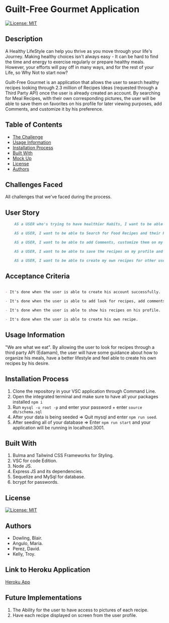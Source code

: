 # Guilt-Free Gourmet Application

[![License: MIT](https://img.shields.io/badge/License-MIT-yellow.svg)](https://opensource.org/licenses/MIT)

## Description
A Healthy LifeStyle can help you thrive as you move through your life's Journey. Making healthy choices isn't always easy - It can be hard to find the time and energy to exercise regularly or prepare healthy meals. However, your efforts will pay off in many ways, and for the rest of your Life, so Why Not to start now?

Guilt-Free Gourmet is an application that allows the user to search healthy recipes looking through 2.3 million of Recipes Ideas (requested through a Third Party API) once the user is already created an account. By searching for Meal Recipes, with their own corresponding pictures, the user will be able to save them on favorites on his profile for later viewing purposes, add Comments, and customize it by his preference.

## Table of Contents
- [The Challenge](#Challenges-Faced)
- [Usage Information](#Usage-Information)
- [Installation Process](#Installation-Process)
- [Built With](#Built-With)
- [Mock Up](#Mock-Up)
- [License](#License)
- [Authors](#Authors)

## Challenges Faced
All challenges that we've faced during the process.

## User Story

```md
    AS a USER who's trying to have healthier Habits, I want to be able to create an Account on Guilt-Free Gourmet Application.

    AS a USER, I want to be able to Search for Food Recipes and their Respective specifications, as ingredients, nutritional facts an Directins.

    AS a USER, I want to be able to add Comments, customize them on my preference.

    AS a USER, I want to be able to save the recipes on my profile and visualize them for later viewing purposes.

    AS a USER, I want to be able to create my own recipes for other users to view.
```

## Acceptance Criteria

```md

- It's done when the user is able to create his account successfully.

- It's done when the user is able to add look for recipes, add comments and customize each recipe by his preference saved them on his profile.

- It's done when the user is able to show his recipes on his profile.

- It's done when the user is able to create his own recipe.

```

## Usage Information
"We are what we eat".
By allowing the user to look for recipes through a third party API (Edamam), the user will have some guidance about how to organize his meals, have a better lifestyle and feel able to create his own recipes by his desire.

## Installation Process
1. Clone the repository in your VSC application through Command Line.
2. Open the integrated terminal and make sure to have all your packages installed `npm i`
3. Run `mysql -u root -p` and enter your password + enter `source db/schema.sql`
4. After your data is being seeded => Quit mysql and enter `npm run seed`.
5. After seeding all of your database => Enter `npm run start` and your application will be running in localhost:3001.

## Built With
1. Bulma and Tailwind CSS Frameworks for Styling.
2. VSC for code Edition.
3. Node JS.
4. Express JS and its dependencies.
5. Sequelize and MySql for database.
6. bcrypt for passwords.

## License
[![License: MIT](https://img.shields.io/badge/License-MIT-yellow.svg)](https://opensource.org/licenses/MIT)

## Authors
 - Dowling, Blair.
 - Angulo, Maria.
 - Perez, David.
 - Kelly, Troy.

## Link to Heroku Application
[Heroku App](https://guilt-free-gourmet-3d7c196b8922.herokuapp.com/) 

## Future Implementations

1. The Ability for the user to have access to pictures of each recipe.
2. Have each recipe displayed on screen from the user profile.